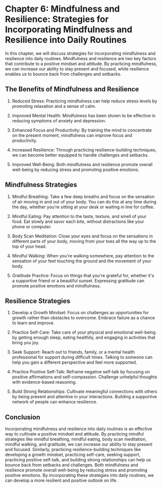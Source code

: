 Chapter 6: Mindfulness and Resilience: Strategies for Incorporating Mindfulness and Resilience into Daily Routines
==================================================================================================================

In this chapter, we will discuss strategies for incorporating mindfulness and resilience into daily routines. Mindfulness and resilience are two key factors that contribute to a positive mindset and attitude. By practicing mindfulness, we can increase our ability to stay present and focused, while resilience enables us to bounce back from challenges and setbacks.

The Benefits of Mindfulness and Resilience
------------------------------------------

1. Reduced Stress: Practicing mindfulness can help reduce stress levels by promoting relaxation and a sense of calm.

2. Improved Mental Health: Mindfulness has been shown to be effective in reducing symptoms of anxiety and depression.

3. Enhanced Focus and Productivity: By training the mind to concentrate on the present moment, mindfulness can improve focus and productivity.

4. Increased Resilience: Through practicing resilience-building techniques, we can become better equipped to handle challenges and setbacks.

5. Improved Well-Being: Both mindfulness and resilience promote overall well-being by reducing stress and promoting positive emotions.

Mindfulness Strategies
----------------------

1. Mindful Breathing: Take a few deep breaths and focus on the sensation of air moving in and out of your body. You can do this at any time during the day, whether you're sitting at your desk or waiting in line for coffee.

2. Mindful Eating: Pay attention to the taste, texture, and smell of your food. Eat slowly and savor each bite, without distractions like your phone or computer.

3. Body Scan Meditation: Close your eyes and focus on the sensations in different parts of your body, moving from your toes all the way up to the top of your head.

4. Mindful Walking: When you're walking somewhere, pay attention to the sensation of your feet touching the ground and the movement of your body.

5. Gratitude Practice: Focus on things that you're grateful for, whether it's a supportive friend or a beautiful sunset. Expressing gratitude can promote positive emotions and mindfulness.

Resilience Strategies
---------------------

1. Develop a Growth Mindset: Focus on challenges as opportunities for growth rather than obstacles to overcome. Embrace failure as a chance to learn and improve.

2. Practice Self-Care: Take care of your physical and emotional well-being by getting enough sleep, eating healthily, and engaging in activities that bring you joy.

3. Seek Support: Reach out to friends, family, or a mental health professional for support during difficult times. Talking to someone can help you gain a different perspective and feel more supported.

4. Practice Positive Self-Talk: Reframe negative self-talk by focusing on positive affirmations and self-compassion. Challenge unhelpful thoughts with evidence-based reasoning.

5. Build Strong Relationships: Cultivate meaningful connections with others by being present and attentive in your interactions. Building a supportive network of people can enhance resilience.

Conclusion
----------

Incorporating mindfulness and resilience into daily routines is an effective way to cultivate a positive mindset and attitude. By practicing mindful strategies like mindful breathing, mindful eating, body scan meditation, mindful walking, and gratitude, we can increase our ability to stay present and focused. Similarly, practicing resilience-building techniques like developing a growth mindset, practicing self-care, seeking support, practicing positive self-talk, and building strong relationships can help us bounce back from setbacks and challenges. Both mindfulness and resilience promote overall well-being by reducing stress and promoting positive emotions. By incorporating these strategies into daily routines, we can develop a more resilient and positive outlook on life.
